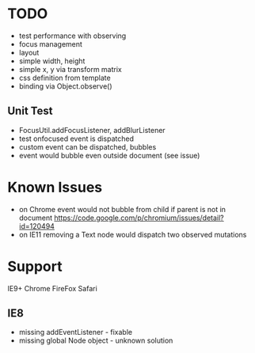 # TODO
- test performance with observing
- focus management
- layout
- simple width, height
- simple x, y via transform matrix
- css definition from template
- binding via Object.observe()

## Unit Test
- FocusUtil.addFocusListener, addBlurListener
- test onfocused event is dispatched
- custom event can be dispatched, bubbles
- event would bubble even outside document (see issue)

# Known Issues
- on Chrome event would not bubble from child if parent is not in document https://code.google.com/p/chromium/issues/detail?id=120494
- on IE11 removing a Text node would dispatch two observed mutations

# Support
IE9+
Chrome
FireFox
Safari

## IE8
- missing addEventListener - fixable
- missing global Node object - unknown solution